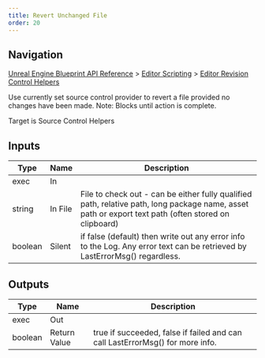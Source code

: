 ```yaml
---
title: Revert Unchanged File
order: 20
---
```

## Navigation

[Unreal Engine Blueprint API Reference](https://dev.epicgames.com/documentation/en-us/unreal-engine/BlueprintAPI) > [Editor Scripting](https://dev.epicgames.com/documentation/en-us/unreal-engine/BlueprintAPI/EditorScripting) > [Editor Revision Control Helpers](https://dev.epicgames.com/documentation/en-us/unreal-engine/BlueprintAPI/EditorScripting/EditorRevisionControlHelpers)

Use currently set source control provider to revert a file provided no changes have been made.
Note: Blocks until action is complete.

Target is Source Control Helpers

## Inputs

| Type | Name | Description |
| --- | --- | --- |
| exec | In |  |
| string | In File | File to check out - can be either fully qualified path, relative path, long package name, asset path or export text path (often stored on clipboard) |
| boolean | Silent | if false (default) then write out any error info to the Log. Any error text can be retrieved by LastErrorMsg() regardless. |

## Outputs

| Type | Name | Description |
| --- | --- | --- |
| exec | Out |  |
| boolean | Return Value | true if succeeded, false if failed and can call LastErrorMsg() for more info. |

